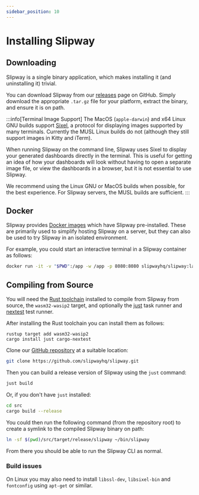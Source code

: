 ```yaml
---
sidebar_position: 10
---
```


# Installing Slipway

## Downloading

Slipway is a single binary application, which makes installing it (and uninstalling it) trivial.

You can download Slipway from our [releases](https://github.com/slipwayhq/slipway/releases) page on GitHub.
Simply download the appropriate `.tar.gz` file for your platform, extract the binary, and ensure it is on path.

:::info[Terminal Image Support]
The MacOS (`apple-darwin`) and x64 Linux GNU builds support [Sixel](https://en.wikipedia.org/wiki/Sixel),
a protocol for displaying images supported by many terminals.
Currently the MUSL Linux builds do not (although they still support images in Kitty and iTerm).

When running Slipway on the command line, Slipway uses Sixel to display your generated dashboards directly in the terminal.
This is useful for getting an idea of how your dashboards will look without having to open a separate image file, 
or view the dashboards in a browser, but it is not essential to use Slipway.

We recommend using the Linux GNU or MacOS builds when possible, for the best experience.
For Slipway servers, the MUSL builds are sufficient.
:::


## Docker

Slipway provides [Docker images](https://hub.docker.com/r/slipwayhq/slipway/tags) which have Slipway pre-installed.
These are primarily used to simplify hosting Slipway on a server, but they can also be used to try Slipway in
an isolated environment.

For example, you could start an interactive terminal in a Slipway container as follows:
```sh
docker run -it -v "$PWD":/app -w /app -p 8080:8080 slipwayhq/slipway:latest
```

## Compiling from Source

You will need the [Rust toolchain](https://www.rust-lang.org/tools/install) installed to compile from Slipway from source, 
the `wasm32-wasip2` target, and optionally the [just](https://github.com/casey/just)
task runner and [nextest](https://github.com/nextest-rs/nextest) test runner.

After installing the Rust toolchain you can install them as follows:
```
rustup target add wasm32-wasip2
cargo install just cargo-nextest
```

Clone our [GitHub repository](https://github.com/slipwayhq/slipway) at a suitable location:
```sh
git clone https://github.com/slipwayhq/slipway.git
```

Then you can build a release version of Slipway using the `just` command:
```sh
just build
```

Or, if you don't have `just` installed:
```sh
cd src
cargo build --release
```

You could then run the following command (from the repository root) to create a symlink to the compiled Slipway binary on path:
```sh
ln -sf $(pwd)/src/target/release/slipway ~/bin/slipway
```

From there you should be able to run the Slipway CLI as normal.

### Build issues

On Linux you may also need to install `libssl-dev`,  `libsixel-bin` and `fontconfig` using `apt-get` or similar.
